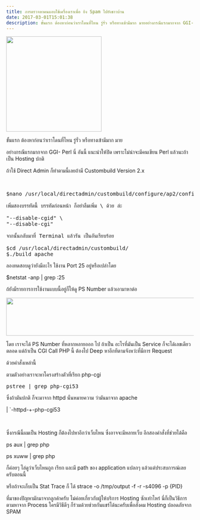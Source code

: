 ```yaml
---
title: การตรวจหาคนแอบใช้เครื่องเราเพื่อ ยิง Spam ไปยังชาวบ้าน
date: 2017-03-01T15:01:38
description: ขั้นแรก ต้องหาก่อนว่าเราโดนที่ไหน รู่รั่ว หรือทางเข้ามีมาก มายอย่างกรณีแรกมากจาก GGI- Perl นี่ อันนี้ แนะนำให้ปิด เพราะไม่น่าจะมีคนเขียน Perl แล้วนะถ้าเป็น Hosting ปกติถ้าใช้ Direct Admin ก็ทำตามนี้เล
---
```


<img class="aligncenter size-full wp-image-893" src="http://www.greanapp.com/wp-content/uploads/2017/03/spam.png" alt="" width="256" height="256" />

ขั้นแรก ต้องหาก่อนว่าเราโดนที่ไหน รู่รั่ว หรือทางเข้ามีมาก มาย

อย่างกรณีแรกมากจาก GGI- Perl นี่ อันนี้ แนะนำให้ปิด เพราะไม่น่าจะมีคนเขียน Perl แล้วนะถ้าเป็น Hosting ปกติ

ถ้าใช้ Direct Admin ก็ทำตามนี้เลยถ้ามี Custombuild Version 2.x

&nbsp;
<pre class="lang:default decode:true">$nano /usr/local/directadmin/custombuild/configure/ap2/configure.apach

เพิ่มสองบรรทัดนี้ บรรทัดก่อนหน้า ก็อย่าลืมเพิ่ม \ ด้วย ล่ะ

"--disable-cgid" \
"--disable-cgi"

จากนั้นกลับมาที่ Terminal แล้วรัน เป็นอันเรียบร้อย

$cd /usr/local/directadmin/custombuild/
$./build apache</pre>
ลองทดสอบดูว่ายังมีอะไร ใช้งาน Port 25 อยู่หรือเปล่าโดย

$netstat -anp | grep :25

ถ้ยังมีรายการการใช้งานแบบนี้อยู่ก็ให้ดู PS Number แล้วเอามาหาต่อ

<img class="aligncenter size-full wp-image-894" src="http://www.greanapp.com/wp-content/uploads/2017/03/2017-03-01_150309.png" alt="" width="826" height="102" />

โดย เราจะได้ PS Number ที่หลากหลายออก ไป ถ้าเป็น อะไรที่มันเป็น Service ก็จะได้เลขเดียวตลอด แต่ถ้าเป็น CGI Call PHP นี้ ต้องไป Deep หาอีกทีตามจังหว่ะที่มีการ Request

ด้วยคำสั่งเหล่านี้

ตามตัวอย่างเราจะหาโครงสร้างตัวที่เรียก php-cgi
<pre class="lang:default decode:true">pstree | grep php-cgi53</pre>
ซึ่งถ้ามันปกติ ก็จะมาจาก httpd นั่นหมายความ ว่ามันมาจาก apache

| `-httpd-+-php-cgi53

&nbsp;

ซึ่งกรณีนี้ผมเป็น Hosting ก็ต้องไปหาอีกว่าเว็บไหน ซึ่งอาจจะมีหลายเว็บ อีกสองคำสั่งที่ช่วยได้คือ

ps aux | grep php

ps xuww | grep php

ก็ค่อยๆ ไล่ดูว่าเว็บไหนถูก เรียก และมี path ของ application แปลกๆ แล้วแต่ประสบการณ์เลยครับตอนนี้

หรือถ้าจะเก็บเป็น Stat Trace ก็ ได้
strace -o /tmp/output -f -r -s4096 -p {PID}

ที่มาของปัญหามักมาจากลูกค้าครับ ไม่ค่อยเกี่ยวกับผู้ให้บริการ Hosting ซักเท่าไหร่ นี่ก็เป็นวิธีการตามหาจาก Process ใครมีวิธีดีๆ ก็ร่วมด้วยช่วยกันแชร์ได้นะครับเพื่อสังคม Hosting ปลอดภัยจาก SPAM
